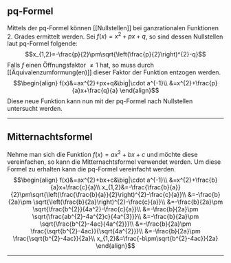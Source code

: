 ## pq-Formel
Mittels der pq-Formel können [[Nullstellen]] bei ganzrationalen Funktionen 2. Grades ermittelt werden.
Sei $f(x)=x^{2}+px+q$, so sind dessen Nullstellen laut pq-Formel folgende:
$$x_{1,2}=-\frac{p}{2}\pm\sqrt{\left(\frac{p}{2}\right)^{2}-q}$$
Falls $f$ einen Öffnungsfaktor $\neq1$ hat, so muss durch [[Äquivalenzumformung(en)]] dieser Faktor der Funktion entzogen werden.
$$\begin{align}
f(x)&=ax^{2}+px+q&\big|\cdot a^{-1}\\
&=x^{2}+\frac{p}{a}x+\frac{q}{a}
\end{align}$$
Diese neue Funktion kann nun mit der pq-Formel nach Nullstellen untersucht werden.

---
## Mitternachtsformel
Nehme man sich die Funktion $f(x)=ax^{2}+bx+c$ und möchte diese vereinfachen, so kann die Mitternachtsformel verwendet werden.
Um diese Formel zu erhalten kann die pq-Formel vereinfacht werden.
$$\begin{align}
f(x)&=ax^{2}+bx+c&\big|\cdot a^{-1}\\
&=x^{2}+\frac{b}{a}x+\frac{c}{a}\\
x_{1,2}&=-\frac{\frac{b}{a}}{2}\pm\sqrt{\left(\frac{\frac{b}{a}}{2}\right)^{2}-\frac{c}{a}}\\
&=-\frac{b}{2a}\pm \sqrt{\left(\frac{b}{2a}\right)^{2}-\frac{c}{a}}\\
&=-\frac{b}{2a}\pm \sqrt{\frac{b^{2}}{4a^2}-\frac{c}{a}}\\
&=-\frac{b}{2a}\pm \sqrt{\frac{ab^{2}-4a^{2}c}{4a^{3}}}\\
&=-\frac{b}{2a}\pm \sqrt{\frac{b^{2}-4ac}{4a^{2}}}\\
&=-\frac{b}{2a}\pm \frac{\sqrt{b^{2}-4ac}}{\sqrt{4a^{2}}}\\
&=-\frac{b}{2a}\pm \frac{\sqrt{b^{2}-4ac}}{2a}\\
x_{1,2}&=\frac{-b\pm\sqrt{b^{2}-4ac}}{2a}
\end{align}$$

---